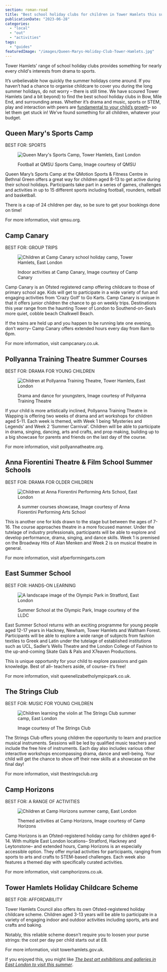 ```yaml
---
section: roman-road
title: "Best school holiday clubs for children in Tower Hamlets this summer"
publicationDate: "2023-06-28"
categories: 
  - "local"
  - "out"
  - "activities"
tags: 
  - "guides"
featuredImage: "/images/Queen-Marys-Holiday-Club-Tower-Hamlets.jpg"
---
```


Tower Hamlets' range of school holiday clubs provides something for nearly every child's interests from drama to sports.

It’s unbelievable how quickly the summer holidays come around. If you haven’t had a chance to organise childcare to cover you during the long summer holidays, do not worry – there is still time. We have scoured Tower Hamlets (and a bit beyond) to find the best school holiday clubs in Bow, Mile End, and surrounding areas. Whether it’s drama and music, sports or STEM, play and interaction with peers are [fundamental to your child’s growth](https://www.theguardian.com/society/2023/apr/22/get-stuck-in-but-let-them-lead-an-experts-guide-to-playing-with-your-children)– so let them get stuck in! We’ve found something for all children, whatever your budget.

## Queen Mary's Sports Camp

BEST FOR: SPORTS

<figure>

![Queen Mary's Sports Camp, Tower Hamlets, East London](/images/Queen-Marys-Holiday-Club-Tower-Hamlets.jpg)

<figcaption>

Football at QMSU Sports Camp, Image courtesy of QMSU

</figcaption>

</figure>

Queen Mary’s Sports Camp at the QMotion Sports & Fitness Centre in Bethnal Green offers a great way for children aged 8-13 to get active during their school holidays. Participants take part in a series of games, challenges and activities in up to 15 different sports including football, rounders, netball and basketball.  

There is a cap of 24 children per day, so be sure to get your bookings done on time!

For more information, visit qmsu.org.

## Camp Canary

BEST FOR: GROUP TRIPS

<figure>

![Children at Camp Canary school holiday camp, Tower Hamlets, East London](/images/Camp-Canary-East-London.jpg)

<figcaption>

Indoor activities at Camp Canary, Image courtesy of Camp Canary

</figcaption>

</figure>

Camp Canary is an Ofsted registered camp offering childcare to those of primary school age. Kids will get to participate in a wide variety of fun and engaging activities from ‘Crazy Golf’ to Go Karts. Camp Canary is unique in that it offers junior children the chance to go on weekly trips. Destinations this year range from the haunting Tower of London to Southend-on-Sea’s more quiet, cobble beach Chalkwell Beach. 

If the trains are held up and you happen to be running late one evening, don’t worry– Camp Canary offers extended hours every day from 8am to 6pm.

For more information, visit campcanary.co.uk.

## Pollyanna Training Theatre Summer Courses

BEST FOR: DRAMA FOR YOUNG CHILDREN

<figure>

![Children at Pollyanna Training Theatre, Tower Hamlets, East London](/images/Pollyanna-Holiday-Club-Tower-Hamlets.jpg)

<figcaption>

Drama and dance for youngsters, Image courtesy of Pollyanna Training Theatre

</figcaption>

</figure>

If your child is more artistically inclined, Pollyanna Training Theatre in Wapping is offering two weeks of drama and art workshops for children aged 5-11. Each week is themed, with Week 1 being ‘Mysteries and Legends’ and Week 2 ‘Summer Carnival’. Children will be able to participate in drama, singing, dancing, arts and crafts, and prop making, building up to a big showcase for parents and friends on the last day of the course. 

For more information, visit pollyannatheatre.org.

## Anna Fiorentini Theatre & Film School Summer Schools

BEST FOR: DRAMA FOR OLDER CHILDREN

<figure>

![Children at Anna Fiorentini Performing Arts School, East London](/images/Anna-Fiorentini-Holiday-Club-Tower-Hamlets.jpg)

<figcaption>

A summer courses showcase, Image courtesy of Anna Fiorentini Performing Arts School

</figcaption>

</figure>

This is another one for kids drawn to the stage but between the ages of 7-16. The course approaches theatre in a more focused manner. Under the tutelage of industry professionals, participants will be able to explore and develop performance, drama, singing, and dance skills. Week 1 is premised on the Broadway Hits of Alan Menken and Week 2 is on musical theatre in general. 

For more information, visit afperformingarts.com

## East Summer School

BEST FOR: HANDS-ON LEARNING

<figure>

![A landscape image of the Olympic Park in Stratford, East London](/images/Olympic-park-after-4.jpg)

<figcaption>

Summer School at the Olympic Park, Image courtesy of the LLDC

</figcaption>

</figure>

East Summer School returns with an exciting programme for young people aged 12-17 years in Hackney, Newham, Tower Hamlets and Waltham Forest. Participants will be able to explore a wide range of subjects from fashion textiles to Greek and Latin under the tutelage of established institutions such as UCL, Sadler’s Wells Theatre and the London College of Fashion to the up-and-coming Skate Gals & Pals and X7eaven Productions. 

This is unique opportunity for your child to explore passions and gain knowledge. Best of all– teachers aside, of course– it’s free!

For more information, visit queenelizabetholympicpark.co.uk.

## The Strings Club

BEST FOR: MUSIC FOR YOUNG CHILDREN

<figure>

![Children learning the violin at The Strings Club summer camp, East London](/images/Strings-Club-East-London-1.jpg)

<figcaption>

Image courtesy of The Strings Club

</figcaption>

</figure>

The Strings Club offers young children the opportunity to learn and practice musical instruments. Sessions will be led by qualified music teachers and include the free hire of instruments. Each day also includes various other interactive workshops encompassing drama, dance and well-being. Your child will get the chance to show off their new skills at a showcase on the final day! 

For more information, visit thestringsclub.org

## Camp Horizons

BEST FOR: A RANGE OF ACTIVITIES

<figure>

![Children at Camp Horizons summer camp, East London](/images/Camp-Horizons-Holiday-Club-Tower-Hamlets.jpg)

<figcaption>

Themed activities at Camp Horizons, Image courtesy of Camp Horizons

</figcaption>

</figure>

Camp Horizons is an Ofsted-registered holiday camp for children aged 6-14. With multiple East London locations– Stratford, Hackney and Leytonstone– and extended hours, Camp Horizons is an especially accessible option. They offer myriad activities for participants, ranging from sports to arts and crafts to STEM-based challenges. Each week also features a themed day with specifically curated activities. 

For more information, visit camphorizons.co.uk.

## Tower Hamlets Holiday Childcare Scheme

BEST FOR: AFFORDABILITY

Tower Hamlets Council also offers its own Ofsted-registered holiday childcare scheme. Children aged 3-13 years will be able to participate in a variety of engaging indoor and outdoor activities including sports, arts and crafts and baking. 

Notably, this reliable scheme doesn't require you to loosen your purse strings: the cost per day per child starts out at £8. 

For more information, visit towerhamlets.gov.uk.

If you enjoyed this, you might like [_The best art exhibitions_ _and galleries in East London to visit this summer_](https://romanroadlondon.com/art-exhibitions-east-london/).

